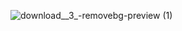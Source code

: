 ![download__3_-removebg-preview (1)](https://github.com/user-attachments/assets/d0bd04df-a2de-4497-a7d7-d18aa4319649)
